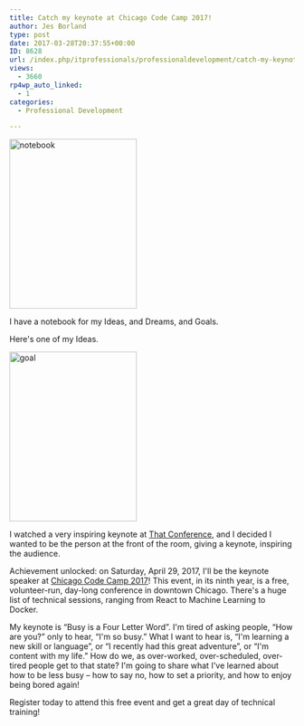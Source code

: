 ```yaml
---
title: Catch my keynote at Chicago Code Camp 2017!
author: Jes Borland
type: post
date: 2017-03-28T20:37:55+00:00
ID: 8628
url: /index.php/itprofessionals/professionaldevelopment/catch-my-keynote-at-chicago-code-camp-2017/
views:
  - 3660
rp4wp_auto_linked:
  - 1
categories:
  - Professional Development

---
```

[<img class="aligncenter size-medium wp-image-8631" src="/wp-content/uploads/2017/03/Notebook-225x300.jpg" alt="notebook" width="225" height="300" srcset="/wp-content/uploads/2017/03/Notebook-225x300.jpg 225w, /wp-content/uploads/2017/03/Notebook-768x1024.jpg 768w, /wp-content/uploads/2017/03/Notebook.jpg 1512w" sizes="(max-width: 225px) 100vw, 225px" />][1]

I have a notebook for my Ideas, and Dreams, and Goals.

Here's one of my Ideas.

[<img class="aligncenter size-medium wp-image-8632" src="/wp-content/uploads/2017/03/Goal-225x300.jpg" alt="goal" width="225" height="300" srcset="/wp-content/uploads/2017/03/Goal-225x300.jpg 225w, /wp-content/uploads/2017/03/Goal-768x1024.jpg 768w, /wp-content/uploads/2017/03/Goal.jpg 1512w" sizes="(max-width: 225px) 100vw, 225px" />][2]

I watched a very inspiring keynote at [That Conference][3], and I decided I wanted to be the person at the front of the room, giving a keynote, inspiring the audience.

Achievement unlocked: on Saturday, April 29, 2017, I'll be the keynote speaker at [Chicago Code Camp 2017][4]! This event, in its ninth year, is a free, volunteer-run, day-long conference in downtown Chicago. There's a huge list of technical sessions, ranging from React to Machine Learning to Docker.

My keynote is “Busy is a Four Letter Word”. I'm tired of asking people, “How are you?” only to hear, “I'm so busy.” What I want to hear is, “I'm learning a new skill or language”, or “I recently had this great adventure”, or “I'm content with my life.” How do we, as over-worked, over-scheduled, over-tired people get to that state? I'm going to share what I've learned about how to be less busy – how to say no, how to set a priority, and how to enjoy being bored again!

Register today to attend this free event and get a great day of technical training!

 [1]: /wp-content/uploads/2017/03/Notebook.jpg
 [2]: /wp-content/uploads/2017/03/Goal.jpg
 [3]: https://www.thatconference.com/
 [4]: https://www.chicagocodecamp.com/